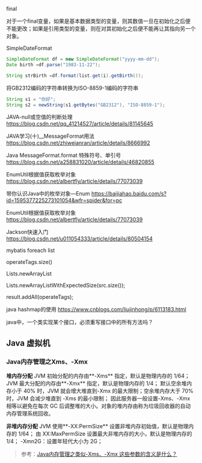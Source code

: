 final

对于一个final变量，如果是基本数据类型的变量，则其数值一旦在初始化之后便不能更改；如果是引用类型的变量，则在对其初始化之后便不能再让其指向另一个对象。



SimpleDateFormat

```java
SimpleDateFormat df = new SimpleDateFormat("yyyy-mm-dd");
Date birth =df.parse("1983-11-22");

String strBirth =df.format(list.get(i).getBirth());
```



将GB2312编码的字符串转换为ISO-8859-1编码的字符串

```java
String s1 = "你好";
String s2 = newString(s1.getBytes("GB2312"), "ISO-8859-1");
```



JAVA-null或空值的判断处理
https://blog.csdn.net/qq_41214527/article/details/81145645

JAVA学习(十)__MessageFormat用法
https://blog.csdn.net/zhiweianran/article/details/8666992

Java MessageFormat.format 特殊符号、单引号
https://blog.csdn.net/a258831020/article/details/46820855

EnumUtil根据值获取枚举对象
https://blog.csdn.net/albertfly/article/details/77073039

带你认识Java中的枚举对象—Enum
https://baijiahao.baidu.com/s?id=1595377225273101054&wfr=spider&for=pc

EnumUtil根据值获取枚举对象
https://blog.csdn.net/albertfly/article/details/77073039





Jackson快速入门
https://blog.csdn.net/u011054333/article/details/80504154

mybatis foreach list

operateTags.size()

Lists.newArrayList

Lists.newArrayListWithExpectedSize(src.size());

result.addAll(operateTags);

java hashmap的使用
https://www.cnblogs.com/liujinhong/p/6113183.html

java中，一个类实现某个接口，必须重写接口中的所有方法吗？



## Java 虚拟机

### Java内存管理之Xms、-Xmx 

**堆内存分配**
JVM 初始分配的内存由**-Xms** 指定，默认是物理内存的 1/64；
JVM 最大分配的内存由**-Xmx** 指定，默认是物理内存的 1/4；
默认空余堆内存小于 40% 时，JVM 就会增大堆直到-Xmx 的最大限制；空余堆内存大于 70% 时，JVM 会减少堆直到 -Xms 的最小限制；
因此服务器一般设置-Xms、-Xmx 相等以避免在每次 GC 后调整堆的大小。对象的堆内存由称为垃圾回收器的自动内存管理系统回收。

**非堆内存分配**
JVM 使用**-XX:PermSize** 设置非堆内存初始值，默认是物理内存的 1/64；
由 XX:MaxPermSize 设置最大非堆内存的大小，默认是物理内存的 1/4；
-Xmn2G：设置年轻代大小为 2G；

> 参考：[Java内存管理之类似-Xms、-Xmx 这些参数的含义是什么？](<https://blog.csdn.net/baidu_34122324/article/details/83472951>)












